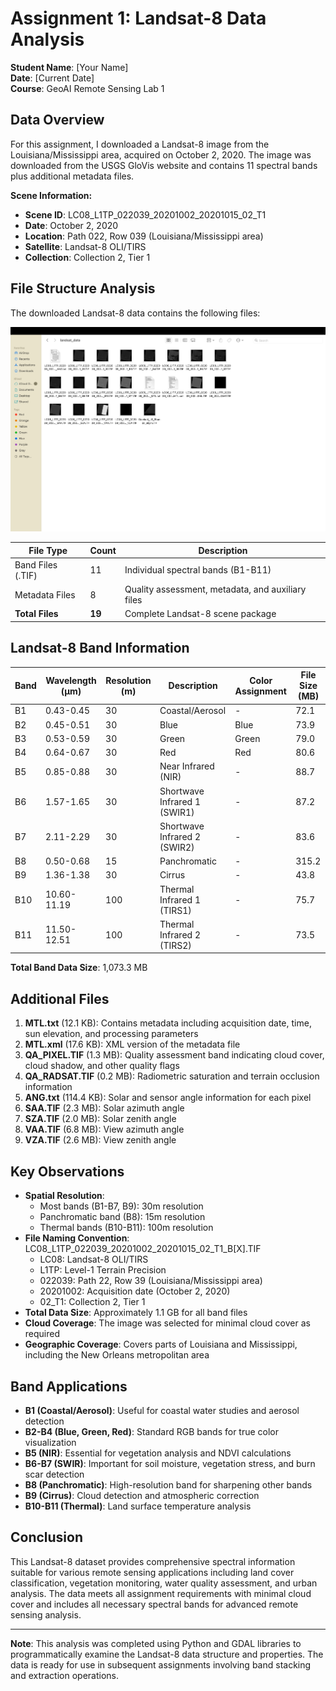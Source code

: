# Assignment 1: Landsat-8 Data Analysis
**Student Name**: [Your Name]  
**Date**: [Current Date]  
**Course**: GeoAI Remote Sensing Lab 1

## Data Overview

For this assignment, I downloaded a Landsat-8 image from the Louisiana/Mississippi area, acquired on October 2, 2020. The image was downloaded from the USGS GloVis website and contains 11 spectral bands plus additional metadata files.

**Scene Information:**
- **Scene ID**: LC08_L1TP_022039_20201002_20201015_02_T1
- **Date**: October 2, 2020
- **Location**: Path 022, Row 039 (Louisiana/Mississippi area)
- **Satellite**: Landsat-8 OLI/TIRS
- **Collection**: Collection 2, Tier 1

## File Structure Analysis

The downloaded Landsat-8 data contains the following files:

<img src="images/landsat_file_folder.png">


| File Type | Count | Description |
|-----------|-------|-------------|
| Band Files (.TIF) | 11 | Individual spectral bands (B1-B11) |
| Metadata Files | 8 | Quality assessment, metadata, and auxiliary files |
| **Total Files** | **19** | Complete Landsat-8 scene package |

## Landsat-8 Band Information

| Band | Wavelength (μm) | Resolution (m) | Description | Color Assignment | File Size (MB) |
|------|----------------|----------------|-------------|------------------|----------------|
| B1 | 0.43-0.45 | 30 | Coastal/Aerosol | - | 72.1 |
| B2 | 0.45-0.51 | 30 | Blue | Blue | 73.9 |
| B3 | 0.53-0.59 | 30 | Green | Green | 79.0 |
| B4 | 0.64-0.67 | 30 | Red | Red | 80.6 |
| B5 | 0.85-0.88 | 30 | Near Infrared (NIR) | - | 88.7 |
| B6 | 1.57-1.65 | 30 | Shortwave Infrared 1 (SWIR1) | - | 87.2 |
| B7 | 2.11-2.29 | 30 | Shortwave Infrared 2 (SWIR2) | - | 83.6 |
| B8 | 0.50-0.68 | 15 | Panchromatic | - | 315.2 |
| B9 | 1.36-1.38 | 30 | Cirrus | - | 43.8 |
| B10 | 10.60-11.19 | 100 | Thermal Infrared 1 (TIRS1) | - | 75.7 |
| B11 | 11.50-12.51 | 100 | Thermal Infrared 2 (TIRS2) | - | 73.5 |

**Total Band Data Size**: 1,073.3 MB

## Additional Files

1. **MTL.txt** (12.1 KB): Contains metadata including acquisition date, time, sun elevation, and processing parameters
2. **MTL.xml** (17.6 KB): XML version of the metadata file
3. **QA_PIXEL.TIF** (1.3 MB): Quality assessment band indicating cloud cover, cloud shadow, and other quality flags
4. **QA_RADSAT.TIF** (0.2 MB): Radiometric saturation and terrain occlusion information
5. **ANG.txt** (114.4 KB): Solar and sensor angle information for each pixel
6. **SAA.TIF** (2.3 MB): Solar azimuth angle
7. **SZA.TIF** (2.0 MB): Solar zenith angle
8. **VAA.TIF** (6.8 MB): View azimuth angle
9. **VZA.TIF** (2.6 MB): View zenith angle

## Key Observations

- **Spatial Resolution**: 
  - Most bands (B1-B7, B9): 30m resolution
  - Panchromatic band (B8): 15m resolution
  - Thermal bands (B10-B11): 100m resolution
- **File Naming Convention**: LC08_L1TP_022039_20201002_20201015_02_T1_B[X].TIF
  - LC08: Landsat-8 OLI/TIRS
  - L1TP: Level-1 Terrain Precision
  - 022039: Path 22, Row 39 (Louisiana/Mississippi area)
  - 20201002: Acquisition date (October 2, 2020)
  - 02_T1: Collection 2, Tier 1
- **Total Data Size**: Approximately 1.1 GB for all band files
- **Cloud Coverage**: The image was selected for minimal cloud cover as required
- **Geographic Coverage**: Covers parts of Louisiana and Mississippi, including the New Orleans metropolitan area

## Band Applications

- **B1 (Coastal/Aerosol)**: Useful for coastal water studies and aerosol detection
- **B2-B4 (Blue, Green, Red)**: Standard RGB bands for true color visualization
- **B5 (NIR)**: Essential for vegetation analysis and NDVI calculations
- **B6-B7 (SWIR)**: Important for soil moisture, vegetation stress, and burn scar detection
- **B8 (Panchromatic)**: High-resolution band for sharpening other bands
- **B9 (Cirrus)**: Cloud detection and atmospheric correction
- **B10-B11 (Thermal)**: Land surface temperature analysis

## Conclusion

This Landsat-8 dataset provides comprehensive spectral information suitable for various remote sensing applications including land cover classification, vegetation monitoring, water quality assessment, and urban analysis. The data meets all assignment requirements with minimal cloud cover and includes all necessary spectral bands for advanced remote sensing analysis.

---

**Note**: This analysis was completed using Python and GDAL libraries to programmatically examine the Landsat-8 data structure and properties. The data is ready for use in subsequent assignments involving band stacking and extraction operations.
